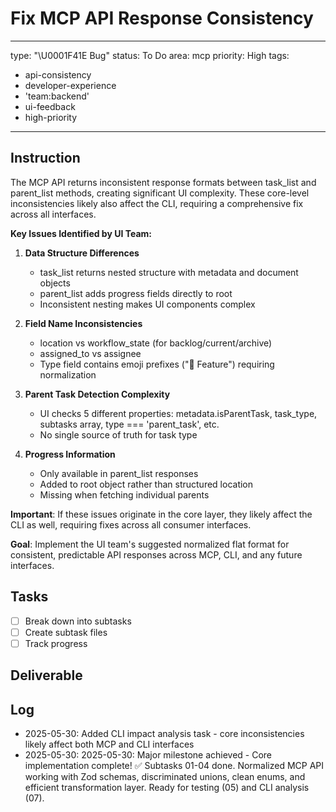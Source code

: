 # Fix MCP API Response Consistency

---
type: "\U0001F41E Bug"
status: To Do
area: mcp
priority: High
tags:
  - api-consistency
  - developer-experience
  - 'team:backend'
  - ui-feedback
  - high-priority
---


## Instruction
The MCP API returns inconsistent response formats between task_list and parent_list methods, creating significant UI complexity. These core-level inconsistencies likely also affect the CLI, requiring a comprehensive fix across all interfaces.

**Key Issues Identified by UI Team:**

1. **Data Structure Differences**
   - task_list returns nested structure with metadata and document objects
   - parent_list adds progress fields directly to root
   - Inconsistent nesting makes UI components complex

2. **Field Name Inconsistencies**
   - location vs workflow_state (for backlog/current/archive)
   - assigned_to vs assignee
   - Type field contains emoji prefixes ("🌟 Feature") requiring normalization

3. **Parent Task Detection Complexity**
   - UI checks 5 different properties: metadata.isParentTask, task_type, subtasks array, type === 'parent_task', etc.
   - No single source of truth for task type

4. **Progress Information**
   - Only available in parent_list responses
   - Added to root object rather than structured location
   - Missing when fetching individual parents

**Important**: If these issues originate in the core layer, they likely affect the CLI as well, requiring fixes across all consumer interfaces.

**Goal**: Implement the UI team's suggested normalized flat format for consistent, predictable API responses across MCP, CLI, and any future interfaces.

## Tasks
- [ ] Break down into subtasks
- [ ] Create subtask files
- [ ] Track progress

## Deliverable

## Log
- 2025-05-30: Added CLI impact analysis task - core inconsistencies likely affect both MCP and CLI interfaces
- 2025-05-30: 2025-05-30: Major milestone achieved - Core implementation complete! ✅ Subtasks 01-04 done. Normalized MCP API working with Zod schemas, discriminated unions, clean enums, and efficient transformation layer. Ready for testing (05) and CLI analysis (07).
